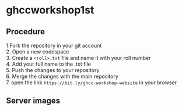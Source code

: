 # ghccworkshop1st

## Procedure
1.Fork the repository in your git account<br />
2. Open a new codespace<br />
3. Create a ```<roll>.txt``` file and name it with your roll number<br />
4. Add your full name to the .txt file<br />
5. Push the changes to your repository<br />
6. Merge the changes with the main repository<br />
7. open the link ```https://bit.ly/ghcc-workshop-website``` in your browser

## Server images
